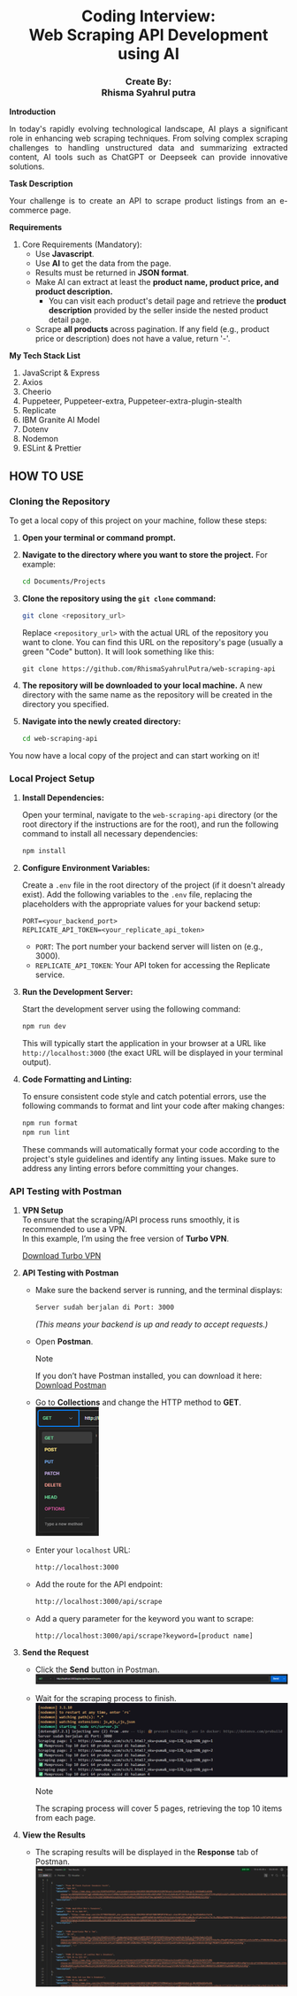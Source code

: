 <h1 align="center">Coding Interview:<br/>Web Scraping API Development using AI</h1>

<h3 align="center">Create By: <br/>Rhisma Syahrul putra</h3>

**Introduction**

<p align="justify">In today&#39;s rapidly evolving technological landscape, AI plays a significant role in enhancing web scraping techniques. From solving complex scraping challenges to handling unstructured data and summarizing extracted content, AI tools such as ChatGPT or Deepseek can provide innovative solutions.</p>

**Task Description**

<p align="justify">Your challenge is to create an API to scrape product listings from an e-commerce page.</p>

**Requirements**

1. Core Requirements (Mandatory):
   - Use <b>Javascript</b>.
   - Use <b>AI</b> to get the data from the page.
   - Results must be returned in <b>JSON format</b>.
   - Make AI can extract at least the <b>product name, product price, and product description.</b>
     - You can visit each product&#39;s detail page and retrieve the <b>product description</b> provided by the seller inside the nested product detail page.
   - Scrape <b>all products</b> across pagination.
     If any field (e.g., product price or description) does not have a value, return &#39;-&#39;.

**My Tech Stack List**

1. JavaScript & Express
2. Axios
3. Cheerio
4. Puppeteer, Puppeteer-extra, Puppeteer-extra-plugin-stealth
5. Replicate
6. IBM Granite AI Model
7. Dotenv
8. Nodemon
9. ESLint & Prettier

<h2>HOW TO USE</h2>

### Cloning the Repository

To get a local copy of this project on your machine, follow these steps:

1.  **Open your terminal or command prompt.**

2.  **Navigate to the directory where you want to store the project.** For example:

    ```bash
    cd Documents/Projects
    ```

3.  **Clone the repository using the `git clone` command:**

    ```bash
    git clone <repository_url>
    ```

    Replace `<repository_url>` with the actual URL of the repository you want to clone. You can find this URL on the repository's page (usually a green "Code" button). It will look something like this:

    ```
    git clone https://github.com/RhismaSyahrulPutra/web-scraping-api
    ```

4.  **The repository will be downloaded to your local machine.** A new directory with the same name as the repository will be created in the directory you specified.

5.  **Navigate into the newly created directory:**

    ```bash
    cd web-scraping-api
    ```

You now have a local copy of the project and can start working on it!

### Local Project Setup

1.  **Install Dependencies:**

    Open your terminal, navigate to the `web-scraping-api` directory (or the root directory if the instructions are for the root), and run the following command to install all necessary dependencies:

    ```bash
    npm install
    ```

2.  **Configure Environment Variables:**

    Create a `.env` file in the root directory of the project (if it doesn't already exist). Add the following variables to the `.env` file, replacing the placeholders with the appropriate values for your backend setup:

    ```
    PORT=<your_backend_port>
    REPLICATE_API_TOKEN=<your_replicate_api_token>

    ```

    - `PORT`: The port number your backend server will listen on (e.g., 3000).
    - `REPLICATE_API_TOKEN`: Your API token for accessing the Replicate service.

3.  **Run the Development Server:**

    Start the development server using the following command:

    ```bash
    npm run dev
    ```

    This will typically start the application in your browser at a URL like `http://localhost:3000` (the exact URL will be displayed in your terminal output).

4.  **Code Formatting and Linting:**

    To ensure consistent code style and catch potential errors, use the following commands to format and lint your code after making changes:

    ```bash
    npm run format
    npm run lint
    ```

    These commands will automatically format your code according to the project's style guidelines and identify any linting issues. Make sure to address any linting errors before committing your changes.

### API Testing with Postman

1. **VPN Setup**  
   To ensure that the scraping/API process runs smoothly, it is recommended to use a VPN.  
   In this example, I’m using the free version of **Turbo VPN**.

   [Download Turbo VPN](https://turbovpn.com/id/download/windows)

2. **API Testing with Postman**
   - Make sure the backend server is running, and the terminal displays:

     ```bash
     Server sudah berjalan di Port: 3000
     ```

     _(This means your backend is up and ready to accept requests.)_

   - Open **Postman**.

     > [!NOTE]
     > If you don’t have Postman installed, you can download it here:  
     > [Download Postman](https://www.postman.com/downloads/)

   - Go to **Collections** and change the HTTP method to **GET**.  
     ![Change Method to GET](assets/postman-get.png)

   - Enter your `localhost` URL:

     ```bash
     http://localhost:3000
     ```

   - Add the route for the API endpoint:

     ```bash
     http://localhost:3000/api/scrape
     ```

   - Add a query parameter for the keyword you want to scrape:
     ```bash
     http://localhost:3000/api/scrape?keyword=[product name]
     ```

3. **Send the Request**
   - Click the **Send** button in Postman.  
     ![Send Request](assets/postman-send.png)
   - Wait for the scraping process to finish.  
     ![Scraping in Progress](assets/vscode-scraping.png)

     > [!NOTE]  
     > The scraping process will cover 5 pages, retrieving the top 10 items from each page.

4. **View the Results**
   - The scraping results will be displayed in the **Response** tab of Postman.  
     ![Response Results](assets/postman-response.png)
